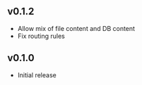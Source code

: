## v0.1.2
* Allow mix of file content and DB content
* Fix routing rules

## v0.1.0
* Initial release
